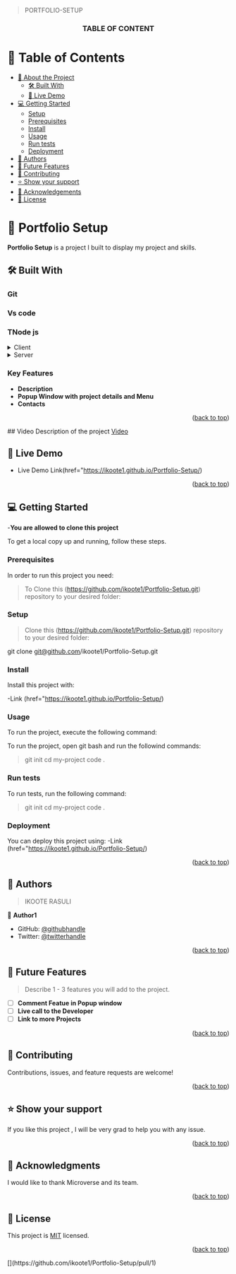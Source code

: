 <a name="PORTFOLIO-SETUP"></a>
>PORTFOLIO-SETUP

<div align="center">

  <h3><b>TABLE OF CONTENT</b></h3>

</div>

<!-- TABLE OF CONTENTS -->

# 📗 Table of Contents

- [📖 About the Project](#about-project)
  - [🛠 Built With](#built-with)
  - [🚀 Live Demo](#live-demo)
- [💻 Getting Started](#getting-started)
  - [Setup](#setup)
  - [Prerequisites](#prerequisites)
  - [Install](#install)
  - [Usage](#usage)
  - [Run tests](#run-tests)
  - [Deployment](#triangular_flag_on_post-deployment)
- [👥 Authors](#authors)
- [🔭 Future Features](#future-features)
- [🤝 Contributing](#contributing)
- [⭐️ Show your support](#support)
- [🙏 Acknowledgements](#acknowledgements)
- [📝 License](#license)

<!-- PROJECT DESCRIPTION -->

# 📖 Portfolio Setup <a name="about-project"></a>

**Portfolio Setup** is a project I built to display my project and skills.

## 🛠 Built With <a name="built-with"></a>

### Git <a name="Git"></a>
### Vs code<a name="Vs code"></a>
### TNode js <a name="Node js"></a>

<details>
  <summary>Client</summary>
  <ul>
    <li><a href="https://github.com/ikoote1/Portfolio-Setup/edit/main/README.md">Readme</a></li>
  </ul>
</details>

<details>
  <summary>Server</summary>
  <ul>
    <li><a href="https://github.com/ikoote1/Portfolio-Setup">Repo</a></li>
  </ul>
</details>


<!-- Features -->

### Key Features <a name="key-features"></a>

- **Description**
- **Popup Window with project details and Menu**
- **Contacts**

<p align="right">(<a href="#readme-top">back to top</a>)</p>
## Video Description of the project <a name="Video" href="https://www.loom.com/share/5105d97c56bc45adbcd6633f3da77ec2" > Video </a>

<!-- LIVE DEMO -->

## 🚀 Live Demo <a name="Preim Live"></a>

- Live Demo Link(href="https://ikoote1.github.io/Portfolio-Setup/)

<p align="right">(<a href="#readme-top">back to top</a>)</p>

<!-- GETTING STARTED -->

## 💻 Getting Started <a name="getting-started"></a>
-**You are allowed to clone this project**

To get a local copy up and running, follow these steps.

### Prerequisites

In order to run this project you need:

>To Clone this (https://github.com/ikoote1/Portfolio-Setup.git) repository to your desired folder:

### Setup

>Clone this (https://github.com/ikoote1/Portfolio-Setup.git) repository to your desired folder:


  git clone git@github.com/ikoote1/Portfolio-Setup.git


### Install

Install this project with:

-Link (href="https://ikoote1.github.io/Portfolio-Setup/)

### Usage

To run the project, execute the following command:


To run the project, open git bash and run the followind commands:

> git init
> cd my-project
> code .


### Run tests

To run tests, run the following command:


> git init
> cd my-project
> code .

### Deployment

You can deploy this project using:
-Link (href="https://ikoote1.github.io/Portfolio-Setup/)

<p align="right">(<a href="#readme-top">back to top</a>)</p>

<!-- AUTHORS -->

## 👥 Authors <a name="Ikoote Rasuli"></a>

> IKOOTE RASULI

👤 **Author1**

- GitHub: [@githubhandle](https://github.com/ikoote1)
- Twitter: [@twitterhandle](https://twitter.com/ikoote1)


<p align="right">(<a href="#readme-top">back to top</a>)</p>

<!-- FUTURE FEATURES -->

## 🔭 Future Features <a name="future-features"></a>

> Describe 1 - 3 features you will add to the project.

- [ ] **Comment Featue in Popup window**
- [ ] **Live call to the Developer**
- [ ] **Link to more Projects**

<p align="right">(<a href="#readme-top">back to top</a>)</p>

<!-- CONTRIBUTING -->

## 🤝 Contributing <a name="contributing"></a>

Contributions, issues, and feature requests are welcome!

<p align="right">(<a href="#readme-top">back to top</a>)</p>

<!-- SUPPORT -->

## ⭐️ Show your support <a name="support"></a>

If you like this project , I will be very grad to help you with any issue.

<p align="right">(<a href="#readme-top">back to top</a>)</p>

<!-- ACKNOWLEDGEMENTS -->

## 🙏 Acknowledgments <a name="acknowledgements"></a>

I would like to thank Microverse and its team.

<p align="right">(<a href="#readme-top">back to top</a>)</p>

<!-- LICENSE -->

## 📝 License <a name="license"></a>

This project is [MIT](./LICENSE) licensed.


<p align="right">(<a href="#readme-top">back to top</a>)</p>
[](https://github.com/ikoote1/Portfolio-Setup/pull/1)

